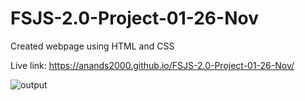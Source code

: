# FSJS-2.0-Project-01-26-Nov

Created webpage using HTML and CSS

Live link: https://anands2000.github.io/FSJS-2.0-Project-01-26-Nov/

![output](https://user-images.githubusercontent.com/49140303/213902733-d4871f57-16b1-48f4-a1bb-a34d5d852a29.png)
